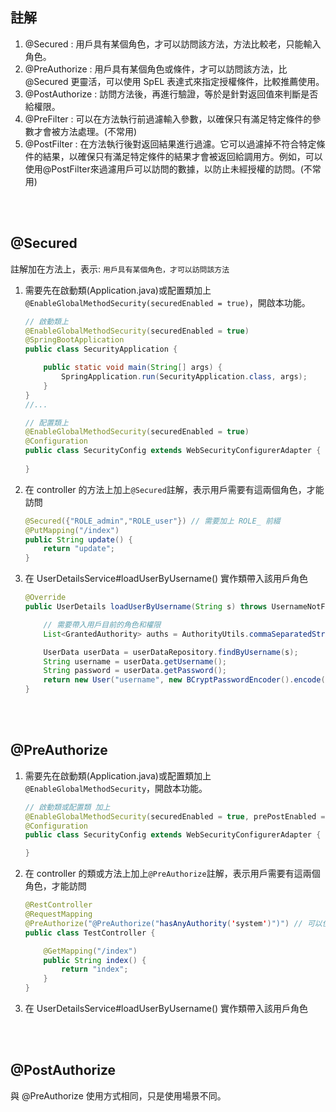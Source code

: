 ## 註解
1. @Secured : 用戶具有某個角色，才可以訪問該方法，方法比較老，只能輸入角色。
2. @PreAuthorize : 用戶具有某個角色或條件，才可以訪問該方法，比 @Secured 更靈活，可以使用 SpEL 表達式來指定授權條件，比較推薦使用。
3. @PostAuthorize : 訪問方法後，再進行驗證，等於是針對返回值來判斷是否給權限。
4. @PreFilter : 可以在方法執行前過濾輸入參數，以確保只有滿足特定條件的參數才會被方法處理。(不常用)
5. @PostFilter : 在方法執行後對返回結果進行過濾。它可以過濾掉不符合特定條件的結果，以確保只有滿足特定條件的結果才會被返回給調用方。例如，可以使用@PostFilter來過濾用戶可以訪問的數據，以防止未經授權的訪問。(不常用)


<br/>

<br/>

## @Secured
註解加在方法上，表示: `用戶具有某個角色，才可以訪問該方法`

1. 需要先在啟動類(Application.java)或配置類加上`@EnableGlobalMethodSecurity(securedEnabled = true)`，開啟本功能。


    ```java
    // 啟動類上
    @EnableGlobalMethodSecurity(securedEnabled = true)
    @SpringBootApplication
    public class SecurityApplication {

        public static void main(String[] args) {
            SpringApplication.run(SecurityApplication.class, args);
        }
    }
    //...

    // 配置類上
    @EnableGlobalMethodSecurity(securedEnabled = true)
    @Configuration
    public class SecurityConfig extends WebSecurityConfigurerAdapter {
        
    }
    ```

2. 在 controller 的方法上加上`@Secured`註解，表示用戶需要有這兩個角色，才能訪問

    ```java
    @Secured({"ROLE_admin","ROLE_user"}) // 需要加上 ROLE_ 前綴
    @PutMapping("/index")
    public String update() {
        return "update";
    }
    ```

3. 在 UserDetailsService#loadUserByUsername() 實作類帶入該用戶角色

    ```java
    @Override
    public UserDetails loadUserByUsername(String s) throws UsernameNotFoundException {

        // 需要帶入用戶目前的角色和權限
        List<GrantedAuthority> auths = AuthorityUtils.commaSeparatedStringToAuthorityList("crud,ROLE_admin");

        UserData userData = userDataRepository.findByUsername(s);
        String username = userData.getUsername();
        String password = userData.getPassword();
        return new User("username", new BCryptPasswordEncoder().encode("password"), auths);
    }
    ```


<br/>

<br/>

## @PreAuthorize
1. 需要先在啟動類(Application.java)或配置類加上`@EnableGlobalMethodSecurity`，開啟本功能。

    ```java
    // 啟動類或配置類 加上
    @EnableGlobalMethodSecurity(securedEnabled = true, prePostEnabled = true) // 多加一個prePostEnabled屬性
    @Configuration
    public class SecurityConfig extends WebSecurityConfigurerAdapter {

    }
    ```

2. 在 controller 的類或方法上加上`@PreAuthorize`註解，表示用戶需要有這兩個角色，才能訪問

    ```java
    @RestController
    @RequestMapping
    @PreAuthorize("@PreAuthorize("hasAnyAuthority('system')")") // 可以使用角色和權限條件，不限角色
    public class TestController {

        @GetMapping("/index")
        public String index() {
            return "index";
        }
    }
    ```

3. 在 UserDetailsService#loadUserByUsername() 實作類帶入該用戶角色

<br/>

<br/>

## @PostAuthorize
與 @PreAuthorize 使用方式相同，只是使用場景不同。


<br/>

<br/>

